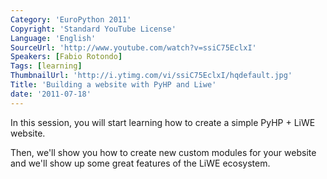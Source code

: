 ```yaml
---
Category: 'EuroPython 2011'
Copyright: 'Standard YouTube License'
Language: 'English'
SourceUrl: 'http://www.youtube.com/watch?v=ssiC75EclxI'
Speakers: [Fabio Rotondo]
Tags: [learning]
ThumbnailUrl: 'http://i.ytimg.com/vi/ssiC75EclxI/hqdefault.jpg'
Title: 'Building a website with PyHP and Liwe'
date: '2011-07-18'
---
```

In this session, you will start learning how to create a simple PyHP + LiWE
website.

Then, we'll show you how to create new custom modules for your website and
we'll show up some great features of the LiWE ecosystem.
